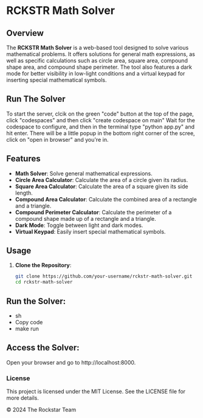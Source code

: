 # RCKSTR Math Solver

## Overview

The **RCKSTR Math Solver** is a web-based tool designed to solve various mathematical problems. It offers solutions for general math expressions, as well as specific calculations such as circle area, square area, compound shape area, and compound shape perimeter. The tool also features a dark mode for better visibility in low-light conditions and a virtual keypad for inserting special mathematical symbols.

## Run The Solver
To start the server, clcik on the green "code" button at the top of the page, click "codespaces" and then click "create codespace on main" Wait for the codespace to configure, and then in the terminal type "python app.py" and hit enter. There will be a little popup in the bottom right corner of the scree, click on "open in browser" and you're in.

## Features

- **Math Solver**: Solve general mathematical expressions.
- **Circle Area Calculator**: Calculate the area of a circle given its radius.
- **Square Area Calculator**: Calculate the area of a square given its side length.
- **Compound Area Calculator**: Calculate the combined area of a rectangle and a triangle.
- **Compound Perimeter Calculator**: Calculate the perimeter of a compound shape made up of a rectangle and a triangle.
- **Dark Mode**: Toggle between light and dark modes.
- **Virtual Keypad**: Easily insert special mathematical symbols.

## Usage

1. **Clone the Repository**:
   ```sh
   git clone https://github.com/your-username/rckstr-math-solver.git
   cd rckstr-math-solver
## Run the Solver:

 -    sh
 -    Copy code
 -    make run
## Access the Solver:
Open your browser and go to http://localhost:8000.

### License
This project is licensed under the MIT License. See the LICENSE file for more details.


© 2024 The Rockstar Team
